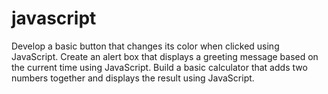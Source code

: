 # javascript
Develop a basic button that changes its color when clicked using JavaScript.  Create an alert box that displays a greeting message based on the current time using JavaScript.  Build a basic calculator that adds two numbers together and displays the result using JavaScript.
